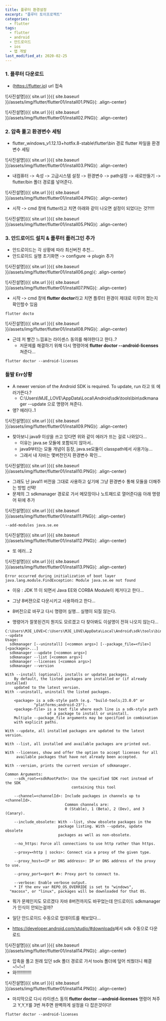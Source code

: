 ```yaml
---
title: 플루터 환경설정
excerpt: "플루터 토이프로젝트"
categories:
  - flutter
tags:
  - flutter
  - android
  - 안드로이드
  - ios
  - 앱 개발
last_modified_at: 2020-02-25
---
```

### 1. 플루터 다운로드
- (<https://flutter.io>) url 접속

![사진설명]({{ site.url }}{{ site.baseurl }}/assets/img/flutter/flutter01/install01.PNG){: .align-center}

![사진설명]({{ site.url }}{{ site.baseurl }}/assets/img/flutter/flutter01/install02.PNG){: .align-center}
### 2. 압축 풀고 환경변수 세팅
- flutter_windows_v1.12.13+hotfix.8-stable\flutter\bin 경로 flutter 파일을 환경변수 세팅

![사진설명]({{ site.url }}{{ site.baseurl }}/assets/img/flutter/flutter01/install03.PNG){: .align-center}

- 내컴퓨터 -> 속성 -> 고급시스템 설정 -> 환경변수 -> path설정 -> 새로만들기 -> flutter/bin 폴더 경로를 넣어준다.

![사진설명]({{ site.url }}{{ site.baseurl }}/assets/img/flutter/flutter01/install04.PNG){: .align-center}

- 시작 -> cmd 창에 flutter라고 치면 아래와 같이 나오면 설정이 되었다는 것?!!!!

![사진설명]({{ site.url }}{{ site.baseurl }}/assets/img/flutter/flutter01/install05.PNG){: .align-center}


### 3. 안드로이드 설치 & 플루터 플러그인 추가
- 안드로이드는 각 상황에 따라 최신버전 추천...
- 안드로이드 실행 초기화면 -> configure -> plugin 추가

![사진설명]({{ site.url }}{{ site.baseurl }}/assets/img/flutter/flutter01/install06.png){: .align-center}

![사진설명]({{ site.url }}{{ site.baseurl }}/assets/img/flutter/flutter01/install07.PNG){: .align-center}

- 시작 -> cmd 창에 **flutter doctor**라고 치면 플루터 환경이 제대로 이루어 졌는지 확인할수 있음

```
flutter docto
```

![사진설명]({{ site.url }}{{ site.baseurl }}/assets/img/flutter/flutter01/install08.PNG){: .align-center}

- 근데 저 빨간 느낌표는 라이센스 동의를 해야한다고 한다..?
  - 저문제를 해결하기 위해 다시 명령어에 **flutter doctor --android-licenses** 쳐준다...

```
flutter doctor --android-licenses
```
### 돌발 Err상황
- A newer version of the Android SDK is required. To update, run 라고 또 에러가뜬다.?
  - C:\Users\MJE_LOVE\AppData\Local\Android\sdk\tools\bin\sdkmanager --update 으로 명령어 쳐준다.
- 앵? 에러다..1

![사진설명]({{ site.url }}{{ site.baseurl }}/assets/img/flutter/flutter01/install09.PNG){: .align-center}

- 찾아보니 java9 이상을 쓰고 있다면 위와 같이 에러가 뜨는 걸로 나와있다...
  - 이유는 java.se 모듈에 포함되지 않아서..
  - java9부터는 모듈 개념이 등장, java.se모듈이 classpath에서 사용가능...
  - 그래서 내 자바는 몇버전인지 환경변수 확인...

![사진설명]({{ site.url }}{{ site.baseurl }}/assets/img/flutter/flutter01/install10.PNG){: .align-center}

- 그래도 난 java11 버전을 그대로 사용하고 싶기에 그냥 환경변수 통해 모듈을 더해주는 방법 선택!
- 문제의 그 sdkmanager 경로로 가서 메모장이나 노트패드로 열어준다음 아래 명령어 뒤에 추가

![사진설명]({{ site.url }}{{ site.baseurl }}/assets/img/flutter/flutter01/install11.PNG){: .align-center}

```
--add-modules java.se.ee
```

![사진설명]({{ site.url }}{{ site.baseurl }}/assets/img/flutter/flutter01/install12.PNG){: .align-center}

- 또 에러...2

![사진설명]({{ site.url }}{{ site.baseurl }}/assets/img/flutter/flutter01/install13.PNG){: .align-center}

```
Error occurred during initialization of boot layer
java.lang.module.FindException: Module java.se.ee not found
```

- 이유 : JDK 11 이 되면서 Java EE와 CORBA Module이 제거다고 한다...
- 그냥 8버젼으로 다운시키고 사용하라고 한다...

- 8버전으로 바꾸고 다시 명령어 실행... 실행이 되질 않는다.
- 명령어가 잘못된건지 뭔지도 모르겠고 다 찾아봐도 이설명이 전혀 나오지 않는다...

```
C:\Users\MJE_LOVE>C:\Users\MJE_LOVE\AppData\Local\Android\sdk\tools\bin\sdkmanager --update
Usage:
  sdkmanager [--uninstall] [<common args>] [--package_file=<file>] [<packages>...]
  sdkmanager --update [<common args>]
  sdkmanager --list [<common args>]
  sdkmanager --licenses [<common args>]
  sdkmanager --version

With --install (optional), installs or updates packages.
    By default, the listed packages are installed or (if already installed)
    updated to the latest version.
With --uninstall, uninstall the listed packages.

    <package> is a sdk-style path (e.g. "build-tools;23.0.0" or
             "platforms;android-23").
    <package-file> is a text file where each line is a sdk-style path
                   of a package to install or uninstall.
    Multiple --package_file arguments may be specified in combination
    with explicit paths.

With --update, all installed packages are updated to the latest version.

With --list, all installed and available packages are printed out.

With --licenses, show and offer the option to accept licenses for all
     available packages that have not already been accepted.

With --version, prints the current version of sdkmanager.

Common Arguments:
    --sdk_root=<sdkRootPath>: Use the specified SDK root instead of the SDK
                              containing this tool

    --channel=<channelId>: Include packages in channels up to <channelId>.
                           Common channels are:
                           0 (Stable), 1 (Beta), 2 (Dev), and 3 (Canary).

    --include_obsolete: With --list, show obsolete packages in the
                        package listing. With --update, update obsolete
                        packages as well as non-obsolete.

    --no_https: Force all connections to use http rather than https.

    --proxy=<http | socks>: Connect via a proxy of the given type.

    --proxy_host=<IP or DNS address>: IP or DNS address of the proxy to use.

    --proxy_port=<port #>: Proxy port to connect to.

    --verbose: Enable verbose output.
    * If the env var REPO_OS_OVERRIDE is set to "windows",
  "macosx", or "linux", packages will be downloaded for that OS.
```
- 뭐가 문제인지도 모르겠다 자바 8버전까지도 바꾸었는데 안드로이드 sdkmanager가 인식이 안되는걸까?
- 일단 안드로이드 수동으로 업데이트를 해보았다...

- <https://developer.android.com/studio/#downloads>에서 sdk 수동으로 다운로드

![사진설명]({{ site.url }}{{ site.baseurl }}/assets/img/flutter/flutter01/install14.PNG){: .align-center}

- 압축을 풀고 원래 있던 sdk 폴더 경로로 가서 tools 폴더에 덮어 씌웠더니 해결~!~!~!
- 와!!!!!!!!!!!!

![사진설명]({{ site.url }}{{ site.baseurl }}/assets/img/flutter/flutter01/install14.PNG){: .align-center}

- 마지막으로 다시 라이센스 동의 **flutter doctor --android-licenses** 명령어 쳐주고 Y,Y,Y를 3번 쳐주면 완벽하게 설정을 다 잡은것이다!

```
flutter doctor --android-licenses
```